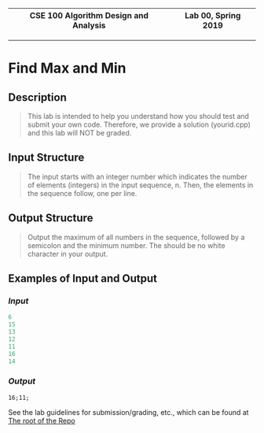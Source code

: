 | CSE 100 Algorithm Design and Analysis | Lab 00, Spring 2019 |
| --- | --- |

---

# Find Max and Min

## Description

> This lab is intended to help you understand how you should test and submit your own code. Therefore, we provide a solution (yourid.cpp) and this lab will NOT be graded.

## Input Structure

> The input starts with an integer number which indicates the number of elements (integers) in the input sequence, n. Then, the elements in the sequence follow, one per line.

## Output Structure

> Output the maximum of all numbers in the sequence, followed by a semicolon and the minimum number. The should be no white character in your output.

## Examples of Input and Output

### _Input_

```c++
6
15
13
12
11
16
14
```

### _Output_

`16;11;`

See the lab guidelines for submission/grading, etc., which can be found at [The root of the Repo](https://github.com/adriandarian/CSE100)
